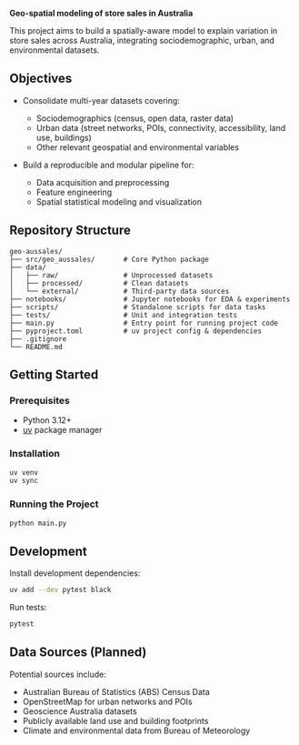 **Geo-spatial modeling of store sales in Australia**

This project aims to build a spatially-aware model to explain variation in store sales across Australia, integrating sociodemographic, urban, and environmental datasets.

## Objectives

* Consolidate multi-year datasets covering:

  * Sociodemographics (census, open data, raster data)
  * Urban data (street networks, POIs, connectivity, accessibility, land use, buildings)
  * Other relevant geospatial and environmental variables
* Build a reproducible and modular pipeline for:

  * Data acquisition and preprocessing
  * Feature engineering
  * Spatial statistical modeling and visualization

## Repository Structure

```
geo-aussales/
├── src/geo_aussales/       # Core Python package
├── data/
│   ├── raw/                # Unprocessed datasets
│   ├── processed/          # Clean datasets
│   └── external/           # Third-party data sources
├── notebooks/              # Jupyter notebooks for EDA & experiments
├── scripts/                # Standalone scripts for data tasks
├── tests/                  # Unit and integration tests
├── main.py                 # Entry point for running project code
├── pyproject.toml          # uv project config & dependencies
├── .gitignore
└── README.md
```

## Getting Started

### Prerequisites

* Python 3.12+
* [uv](https://docs.astral.sh/uv/) package manager

### Installation

```bash
uv venv
uv sync
```

### Running the Project

```bash
python main.py
```

## Development

Install development dependencies:

```bash
uv add --dev pytest black
```

Run tests:

```bash
pytest
```

## Data Sources (Planned)

Potential sources include:

* Australian Bureau of Statistics (ABS) Census Data
* OpenStreetMap for urban networks and POIs
* Geoscience Australia datasets
* Publicly available land use and building footprints
* Climate and environmental data from Bureau of Meteorology

